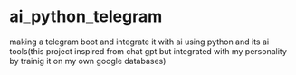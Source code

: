 # ai_python_telegram
making a telegram boot and integrate it with ai using python and its ai tools(this project inspired from chat gpt but integrated with my personality by trainig it on my own google databases)
